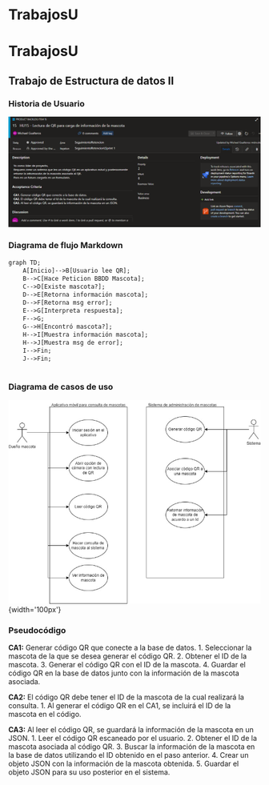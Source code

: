 # TrabajosU

# TrabajosU
## Trabajo de Estructura de datos II

### Historia de Usuario
![](https://github.com/MikeDarkz/TrabajosU/blob/master/Estructura%20datos%202/HU.png?raw=true)
### Diagrama de flujo Markdown

```mermaid
graph TD;
    A[Inicio]-->B[Usuario lee QR];
    B-->C[Hace Peticion BBDD Mascota];
    C-->D[Existe mascota?];
    D-->E[Retorna información mascota];
    D-->F[Retorna msg error];
    E-->G[Interpreta respuesta];
    F-->G;
    G-->H[Encontró mascota?];
    H-->I[Muestra información mascota];
    H-->J[Muestra msg de error];
    I-->Fin;
    J-->Fin;
    
``` 
### Diagrama de casos de uso
![](https://github.com/MikeDarkz/TrabajosU/blob/master/Estructura%20datos%202/Diagrama%20casos%20de%20uso.jpg?raw=true){width='100px'}

### Pseudocódigo
<b>CA1:</b> Generar código QR que conecte a la base de datos.
    1. Seleccionar la mascota de la que se desea generar el código QR.
    2. Obtener el ID de la mascota.
    3. Generar el código QR con el ID de la mascota.
    4. Guardar el código QR en la base de datos junto con la información de la mascota asociada.

<b>CA2:</b> El código QR debe tener el ID de la mascota de la cual realizará la consulta.
    1. Al generar el código QR en el CA1, se incluirá el ID de la mascota en el código.

<b>CA3:</b> Al leer el código QR, se guardará la información de la mascota en un JSON.
    1. Leer el código QR escaneado por el usuario.
    2. Obtener el ID de la mascota asociada al código QR.
    3. Buscar la información de la mascota en la base de datos utilizando el ID obtenido en el paso anterior.
    4. Crear un objeto JSON con la información de la mascota obtenida.
    5. Guardar el objeto JSON para su uso posterior en el sistema.
